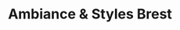 ---
title: "Ambiance & Styles Brest"
url: /brest/ambiance-und-styles-brest/
shop: Raumausstattung
---